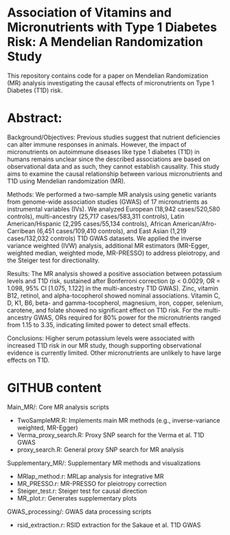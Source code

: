# Association of Vitamins and Micronutrients with Type 1 Diabetes Risk: A Mendelian Randomization Study 
This repository contains code for a paper on Mendelian Randomization (MR) analysis investigating the causal effects of micronutrients on Type 1 Diabetes (T1D) risk.

# Abstract:

Background/Objectives: Previous studies suggest that nutrient deficiencies can alter immune responses in animals. However, the impact of micronutrients on autoimmune diseases like type 1 diabetes (T1D) in humans remains unclear since the described associations are based on observational data and as such, they cannot establish causality. This study aims to examine the causal relationship between various micronutrients and T1D using Mendelian randomization (MR). 

Methods: We performed a two-sample MR analysis using genetic variants from genome-wide association studies (GWAS) of 17 micronutrients as instrumental variables (IVs). We analyzed European (18,942 cases/520,580 controls), multi-ancestry (25,717 cases/583,311 controls), Latin American/Hispanic (2,295 cases/55,134 controls), African American/Afro-Carribean (6,451 cases/109,410 controls), and East Asian (1,219 cases/132,032 controls) T1D GWAS datasets. We applied the inverse variance weighted (IVW) analysis, additional MR estimators (MR-Egger, weighted median, weighted mode, MR-PRESSO) to address pleiotropy, and the Steiger test for directionality. 

Results: The MR analysis showed a positive association between potassium levels and T1D risk, sustained after Bonferroni correction (p < 0.0029, OR = 1.098, 95% CI [1.075, 1.122] in the multi-ancestry T1D GWAS). Zinc, vitamin B12, retinol, and alpha-tocopherol showed nominal associations. Vitamin C, D, K1, B6, beta- and gamma-tocopherol, magnesium, iron, copper, selenium, carotene, and folate showed no significant effect on T1D risk. For the multi-ancestry GWAS, ORs required for 80% power for the micronutrients ranged from 1.15 to 3.35, indicating limited power to detect small effects. 

Conclusions: Higher serum potassium levels were associated with increased T1D risk in our MR study, though supporting observational evidence is currently limited. Other micronutrients are unlikely to have large effects on T1D. 

# GITHUB content
Main_MR/: Core MR analysis scripts
- TwoSampleMR.R: Implements main MR methods (e.g., inverse-variance weighted, MR-Egger)
- Verma_proxy_search.R: Proxy SNP search for the Verma et al. T1D GWAS
- proxy_search.R: General proxy SNP search for MR analysis

Supplementary_MR/: Supplementary MR methods and visualizations
- MRlap_method.r: MRLap analysis for integrative MR
- MR_PRESSO.r: MR-PRESSO for pleiotropy correction
- Steiger_test.r: Steiger test for causal direction
- MR_plot.r: Generates supplementary plots

GWAS_processing/: GWAS data processing scripts
- rsid_extraction.r: RSID extraction for the Sakaue et al. T1D GWAS
